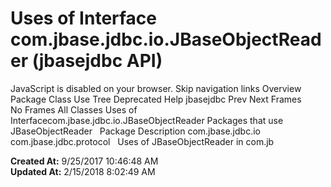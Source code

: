 # Uses of Interface com.jbase.jdbc.io.JBaseObjectReader (jbasejdbc   API)

JavaScript is disabled on your browser. Skip navigation links Overview Package Class Use Tree Deprecated Help jbasejdbc Prev Next Frames No Frames All Classes Uses of Interfacecom.jbase.jdbc.io.JBaseObjectReader Packages that use JBaseObjectReader   Package Description com.jbase.jdbc.io   com.jbase.jdbc.protocol   Uses of JBaseObjectReader in com.jb  

**Created At:** 9/25/2017 10:46:48 AM  
**Updated At:** 2/15/2018 8:02:49 AM  

